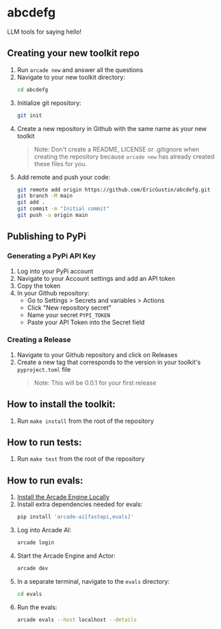 # abcdefg

LLM tools for saying hello!

## Creating your new toolkit repo

1. Run `arcade new` and answer all the questions
2. Navigate to your new toolkit directory:
   ```bash
   cd abcdefg
   ```
3. Initialize git repository:
   ```bash
   git init
   ```
4. Create a new repository in Github with the same name as your new toolkit
   > Note: Don't create a README, LICENSE or .gitignore when creating the repository because `arcade new` has already created these files for you.
5. Add remote and push your code:
   ```bash
   git remote add origin https://github.com/EricGustin/abcdefg.git
   git branch -M main
   git add .
   git commit -m "Initial commit"
   git push -u origin main
   ```

## Publishing to PyPi

### Generating a PyPi API Key

1. Log into your PyPi account
2. Navigate to your Account settings and add an API token
3. Copy the token
4. In your Github repository:
   - Go to Settings > Secrets and variables > Actions
   - Click "New repository secret"
   - Name your secret `PYPI_TOKEN`
   - Paste your API Token into the Secret field

### Creating a Release

1. Navigate to your Github repository and click on Releases
2. Create a new tag that corresponds to the version in your toolkit's `pyproject.toml` file
   > Note: This will be 0.0.1 for your first release

## How to install the toolkit:
1. Run `make install` from the root of the repository

## How to run tests:
1. Run `make test` from the root of the repository

## How to run evals:
1. [Install the Arcade Engine Locally](https://docs.arcade-ai.com/home/install/local)
2. Install extra dependencies needed for evals:
   ```bash
   pip install 'arcade-ai[fastapi,evals]'
   ```
3. Log into Arcade AI:
   ```bash
   arcade login
   ```
4. Start the Arcade Engine and Actor:
   ```bash
   arcade dev
   ```
5. In a separate terminal, navigate to the `evals` directory:
   ```bash
   cd evals
   ```
5. Run the evals:
   ```bash
   arcade evals --host localhost --details
   ```
